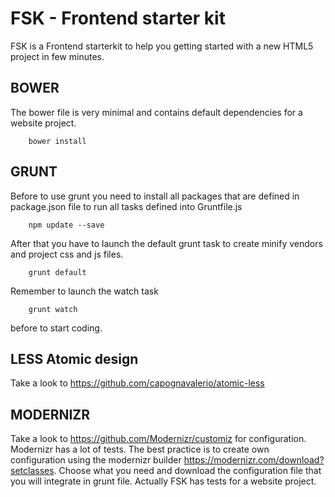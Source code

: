 FSK - Frontend starter kit
=========

FSK is a Frontend starterkit to help you getting started with a new HTML5 project in few minutes.

BOWER
-----

The bower file is very minimal and contains default dependencies for a website project.

```
    bower install
```

GRUNT
-----
Before to use grunt you need to install all packages that are defined in package.json file to run all tasks defined into Gruntfile.js
```
    npm update --save
```
After that you have to launch the default grunt task to create minify vendors and project css and js files.
```
    grunt default
```
Remember to launch the watch task
```
    grunt watch
```
before to start coding.

LESS Atomic design
------------------

Take a look to https://github.com/capognavalerio/atomic-less

MODERNIZR
---------
Take a look to https://github.com/Modernizr/customiz for configuration.
Modernizr has a lot of tests. The best practice is to create own configuration using the modernizr builder https://modernizr.com/download?setclasses. Choose what you need and download the configuration file that you will integrate in grunt file.
Actually FSK has tests for a website project.
